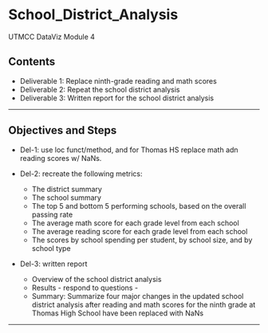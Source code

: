 # School_District_Analysis
UTMCC DataViz Module 4

## Contents
* Deliverable 1: Replace ninth-grade reading and math scores
* Deliverable 2: Repeat the school district analysis
* Deliverable 3: Written report for the school district analysis

---

## Objectives and Steps

* Del-1: use loc funct/method, and for Thomas HS replace math adn reading scores w/ NaNs. 

* Del-2: recreate the following metrics:
   - The district summary
   - The school summary
   - The top 5 and bottom 5 performing schools, based on the overall passing rate
   -  The average math score for each grade level from each school
   - The average reading score for each grade level from each school
   - The scores by school spending per student, by school size, and by school type

* Del-3: written report 
   - Overview of the school district analysis
   - Results - respond to questions - 
   - Summary: Summarize four major changes in the updated school district analysis after reading and math scores for the ninth grade at Thomas High School have been replaced with NaNs


--- 




